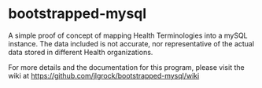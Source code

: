 bootstrapped-mysql
==================

A simple proof of concept of mapping Health Terminologies into a mySQL instance.  The data included is not accurate, nor representative of the actual data stored in different Health organizations.

For more details and the documentation for this program, please visit the wiki at https://github.com/jlgrock/bootstrapped-mysql/wiki
